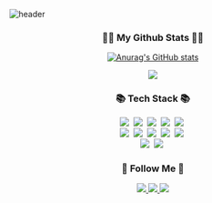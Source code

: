 ![header](https://capsule-render.vercel.app/api?type=Waving&color=auto&height=300&section=header&text=Hello%20My%20GitHub&fontSize=90)
<h3 align="center">👩‍💻 My Github Stats 👩‍💻</h3>
<div align="center">

[![Anurag's GitHub stats](https://github-readme-stats.vercel.app/api?username=g2hsec&hide_title=true&show_icons=true&include_all_commits=true&disable_animations=true&theme=vue)](https://github.com/anuraghazra/github-readme-stats)
</div>
<p align="center">
  <a href="https://hits.seeyoufarm.com"><img src="https://hits.seeyoufarm.com/api/count/incr/badge.svg?url=https%3A%2F%2Fgithub.com%2Fhyeinisfree&count_bg=%2341B883&title_bg=%23CDC2C2&icon=github.svg&icon_color=%23E7E7E7&title=hits&edge_flat=false"/></a>
</p>
<h3 align="center">📚 Tech Stack 📚</h3>

<p align="center">
  <img src="https://img.shields.io/badge/HTML-E34F26?style=flat-square&logo=html5&logoColor=white"/>&nbsp;
  <img src="https://img.shields.io/badge/CSS-1572B6?style=flat-square&logo=css3&logoColor=white"/>&nbsp;
  <img src="https://img.shields.io/badge/JavaScript-F7DF1E?style=flat-square&logo=JavaScript&logoColor=black"/>&nbsp;
  <img src="https://img.shields.io/badge/Python-3776AB?style=flat-square&logo=python&logoColor=white"/>&nbsp;
  <img src="https://img.shields.io/badge/Node.js-339933?style=flat-square&logo=node.js&logoColor=white"/>&nbsp;
  <br>
  <img src="https://img.shields.io/badge/Web%20Hacking-000000?style=flat-square&logo=HackerRank&logoColor=white"/>&nbsp;
  <img src="https://img.shields.io/badge/Mobile%20Hacking-02569B?style=flat-square&logo=Android&logoColor=white"/>&nbsp;
  <img src="https://img.shields.io/badge/Pwnable-FF6F00?style=flat-square&logo=Hack%20The%20Box&logoColor=white"/>&nbsp;
  <img src="https://img.shields.io/badge/Reversing-0D1017?style=flat-square&logo=Binance&logoColor=white"/>&nbsp;
  <img src="https://img.shields.io/badge/Penetration%20Testing-9B1C31?style=flat-square&logo=Kali%20Linux&logoColor=white"/>&nbsp;
  <br>
  <img src="https://img.shields.io/badge/MySQL-4479A1?style=flat-square&logo=MySQL&logoColor=white"/>&nbsp;
  <img src="https://img.shields.io/badge/MongoDB-47A248?style=flat-square&logo=MongoDB&logoColor=white"/>&nbsp;
</p>

<h3 align="center">🌈 Follow Me 🌈</h3>
<p align="center">
   <a href="https://www.instagram.com/hyeok_01_l/">
    <img src="https://img.shields.io/badge/Instagram-E4405F?style=flat-square&logo=Instagram&logoColor=white"/>
  </a>
    <a href="[https://your-github-blog-link](https://g2hsec.github.io/)">
    <img src="https://img.shields.io/badge/GitHub Blog-181717?style=flat-square&logo=GitHub&logoColor=white"/>
  </a>
    <a href="g2hsec@gmail.com">
    <img src="https://img.shields.io/badge/Email-D14836?style=flat-square&logo=Gmail&logoColor=white"/>
  </a>
</p>
